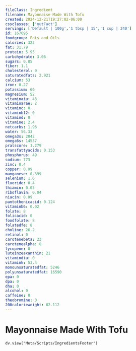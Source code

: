 ```yaml
---
fileClass: Ingredient
filename: Mayonnaise Made With Tofu
created: 2024-12-21T19:27:02-06:00
cssclasses: ['nutFact']
servings: ['Default | 100g','1 tbsp | 15','1 cup | 240']
id: 167695
foodgroup: Fats and Oils
calories: 322
fat: 31.79
protein: 5.95
carbohydrate: 3.06
sugars: 0.85
fiber: 1.1
cholesterol: 0
saturatedfats: 2.921
calcium: 53
iron: 0.27
potassium: 66
magnesium: 52
vitaminaiu: 43
vitaminarae: 2
vitaminc: 0
vitaminb12: 0
vitamind: 0
vitamine: 2.4
netcarbs: 1.96
water: 56.33
omega3s: 2042
omega6s: 14537
pralscore: 1.279
transfattyacids: 0.153
phosphorus: 49
sodium: 773
zinc: 0.4
copper: 0.09
manganese: 0.399
selenium: 1.6
fluoride: 0.4
thiamin: 0.05
riboflavin: 0.04
niacin: 0.09
pantothenicacid: 0.124
vitaminb6: 0.02
folate: 8
folicacid: 0
foodfolate: 8
folatedfe: 8
choline: 26.2
retinol: 0
carotenebeta: 23
carotenealpha: 0
lycopene: 0
luteinzeaxanthin: 21
vitamindiu: 0
vitamink: 53.4
monounsaturatedfat: 5246
polyunsaturatedfat: 16590
epa: 0
dpa: 0
dha: 0
alcohol: 0
caffeine: 0
theobromine: 0
200calorieweight: 62.112
---
```


# Mayonnaise Made With Tofu

```dataviewjs
dv.view("Meta/Scripts/IngredientsFooter")
```